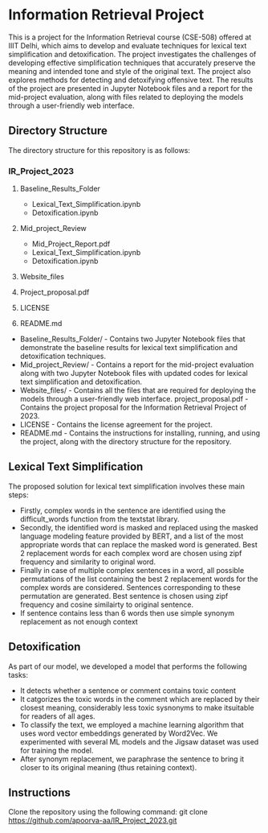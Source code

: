 # Information Retrieval Project

This is a project for the Information Retrieval course (CSE-508) offered at IIIT Delhi, which aims to develop and evaluate techniques for lexical text simplification and detoxification. The project investigates the challenges of developing effective simplification techniques that accurately preserve the meaning and intended tone and style of the original text. The project also explores methods for detecting and detoxifying offensive text. The results of the project are presented in Jupyter Notebook files and a report for the mid-project evaluation, along with files related to deploying the models through a user-friendly web interface.

## Directory Structure
The directory structure for this repository is as follows:

### IR_Project_2023
1. Baseline_Results_Folder
    - Lexical_Text_Simplification.ipynb
    - Detoxification.ipynb

2. Mid_project_Review
    - Mid_Project_Report.pdf
    - Lexical_Text_Simplification.ipynb
    - Detoxification.ipynb

3. Website_files

4. Project_proposal.pdf

5. LICENSE

6. README.md

* Baseline_Results_Folder/ - Contains two Jupyter Notebook files that demonstrate the baseline results for lexical text simplification and detoxification techniques.
* Mid_project_Review/ - Contains a report for the mid-project evaluation along with two Jupyter Notebook files with updated codes for lexical text simplification and detoxification.
* Website_files/ - Contains all the files that are required for deploying the models through a user-friendly web interface.
project_proposal.pdf - Contains the project proposal for the Information Retrieval Project of 2023.
* LICENSE - Contains the license agreement for the project.
* README.md - Contains the instructions for installing, running, and using the project, along with the directory structure for the repository.

## Lexical Text Simplification

The proposed solution for lexical text simplification involves these main steps: 
* Firstly, complex words in the sentence are identified using the difficult_words function from the textstat library. 
* Secondly, the identified word is masked and replaced using the masked language modeling feature provided by BERT, and a list of the most appropriate words that can replace the masked word is generated. Best 2 replacement words for each complex word are chosen using zipf frequency and similarity to original word.
* Finally in case of multiple complex sentences in a word, all possible permutations of the list containing the best 2 replacement words for the complex words are considered. Sentences corresponding to these permutation are generated. Best sentence is chosen using zipf frequency and cosine similairty to original sentence.
* If sentence contains less than 6 words then use simple synonym replacement as not enough context  

## Detoxification
As part of our model, we developed a model that performs the following tasks: 
* It detects whether a sentence or comment contains toxic content
* It catgorizes the toxic words in the comment which are replaced by their closest meaning, considerably less toxic sysnonyms to make itsuitable for readers of all ages. 
* To classify the text, we employed a machine learning algorithm that uses word vector embeddings generated by Word2Vec. We experimented with several ML models and the Jigsaw dataset was used for training the model. 
* After synonym replacement, we paraphrase the sentence to bring it closer to its original meaning (thus retaining context).

## Instructions
Clone the repository using the following command: git clone https://github.com/apoorva-aa/IR_Project_2023.git
